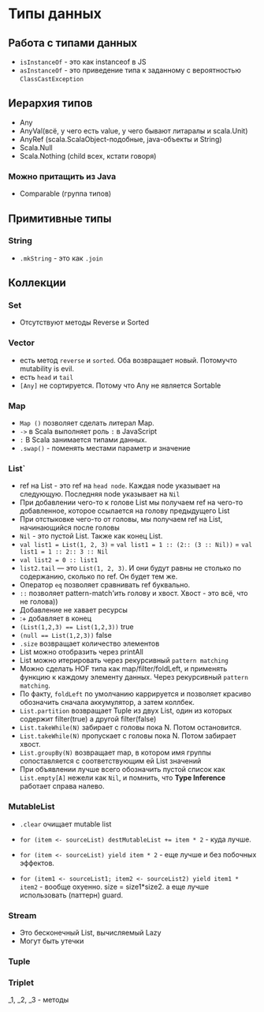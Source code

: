 # Типы данных

## Работа с типами данных

- `isInstanceOf` - это как instanceof в JS
- `asInstanceOf` - это приведение типа к заданному с вероятностью `ClassCastException`

## Иерархия типов

- Any
- AnyVal(всё, у чего есть value, у чего бывают литаралы и scala.Unit)
- AnyRef (scala.ScalaObject-подобные, java-объекты и String)
- Scala.Null
- Scala.Nothing (child всех, кстати говоря)

### Можно притащить из Java

- Comparable (группа типов)

## Примитивные типы

### String

- `.mkString` - это как `.join`

## Коллекции

### Set

- Отсутствуют методы Reverse и Sorted

### Vector

- есть метод `reverse` и `sorted`. Оба возвращает новый. Потомучто mutability is evil.
- есть `head` и `tail`
- `[Any]` не сортируется. Потому что Any не является Sortable

### Map

- `Map ()` позволяет сделать литерал Map.
- `->` в Scala выполняет роль `:` в JavaScript
- `:` В Scala занимается типами данных.
- `.swap()` - поменять местами параметр и значение 

### List`

- ref на List - это ref на `head node`. Каждая node указывает на следующую. Последняя node указывает на `Nil`
- При добавлении чего-то к голове List мы получаем ref на чего-то добавленное, которое ссылается на голову предыдущего List
- При отстыковке чего-то от головы, мы получаем ref на List, начинающийся после головы
- `Nil` - это пустой List. Также как конец List.
- `val list1 = List(1, 2, 3)` = `val list1 = 1 :: (2:: (3 :: Nil))` = `val list1 = 1 :: 2:: 3 :: Nil`
- `val list2 = 0 :: list1`
- `list2.tail` — это `List(1, 2, 3)`. И они будут равны не столько по содержанию, сколько по ref. Он будет тем же.
- Оператор `eq` позволяет сравнивать ref буквально.
- `::` позволяет pattern-match'ить голову и хвост. Хвост - это всё, что не голова))
- Добавление не хавает ресурсы
- :+ добавляет в конец
- `(List(1,2,3) == List(1,2,3))` true
- `(null == List(1,2,3))` false
- `.size` возвращает количество элементов
- List можно отобразить через printAll
- List можно итерировать через рекурсивный `pattern matching`
- Можно сделать HOF типа как map/filter/foldLeft, и применять функцию к каждому элементу данных. Через рекурсивный `pattern matching`.
- По факту, `foldLeft` по умолчанию каррируется и позволяет красиво обозначить сначала аккумулятор, а затем коллбек.
- `List.partition` возвращает Tuple из двух List, один из которых содержит filter(true) а другой filter(false)
- `List.takeWhile(N)` забирает с головы пока N. Потом остановится.
- `List.takeWhile(N)` пропускает с головы пока N. Потом забирает хвост.
- `List.groupBy(N)` возвращает map, в котором имя группы сопоставляется с соответствующим ей List значений
- При объявлении лучше всего обозначить пустой список как `List.empty[A]` нежели как `Nil`, и помнить, что **Type Inference** работает справа налево.

### MutableList

- `.clear` очищает mutable list

- `for (item <- sourceList) destMutableList += item * 2` - куда лучше.
- `for (item <- sourceList) yield item * 2` - еще лучше и без побочных эффектов.
- `for (item1 <- sourceList1; item2 <- sourceList2) yield item1 * item2` - вообще охуенно. size = size1*size2. а еще лучше использовать (паттерн) guard.

### Stream

- Это бесконечный List, вычисляемый Lazy
- Могут быть утечки

### Tuple

### Triplet
_1, _2, _3 - методы